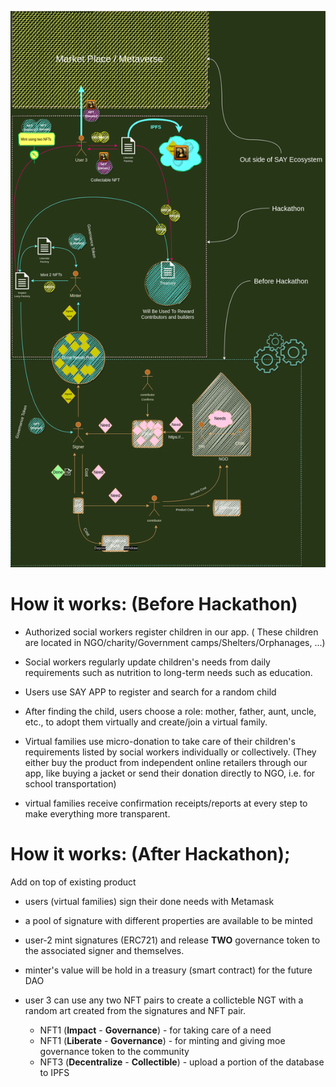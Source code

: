 ![image](app/src/assets/final-design.png)


# **How it works:** (Before Hackathon)

- Authorized social workers register children in our app. ( These children are located in NGO/charity/Government camps/Shelters/Orphanages, ...) 

-  Social workers regularly update children's needs from daily requirements such as nutrition to long-term needs such as education.

- Users use SAY APP to register and search for a random child 

- After finding the child, users choose a role: mother, father, aunt, uncle, etc., to adopt them virtually and create/join a virtual family.

- Virtual families use micro-donation to take care of their children's requirements listed by social workers individually or collectively. (They either buy the product from independent online retailers through our app, like buying a jacket or send their donation directly to NGO, i.e. for school transportation)

- virtual families receive confirmation receipts/reports at every step to make everything more transparent.

# **How it works:** (After Hackathon);
Add on top of existing product
- users (virtual families) sign their done needs with Metamask
- a pool of signature with different properties are available to be minted
- user-2 mint signatures (ERC721) and release **TWO** governance token to the associated signer and themselves.
- minter's value will be hold in a treasury (smart contract) for the future DAO
- user 3 can use any two NFT pairs to create a collicteble NGT with a random art created from the signatures and NFT pair.

  - NFT1 (**Impact** - **Governance**) - for taking care of a need 
  - NFT1 (**Liberate** - **Governance**) - for minting and giving moe governance token to the community
  - NFT3 (**Decentralize** - **Collectible**) - upload a portion of the database to IPFS 